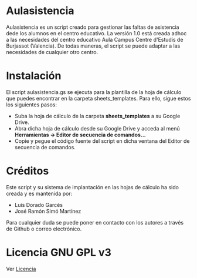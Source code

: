 # Aulasistencia
Aulasistencia es un script creado para gestionar las faltas de asistencia dede los alumnos en el centro educativo. La versión 1.0 está creada adhoc a las necesidades del centro educativo Aula Campus Centre d'Estudis de Burjassot (Valencia). De todas maneras, el script se puede adaptar a las necesidades de cualquier otro centro.

# Instalación
El script aulasistencia.gs se ejecuta para la plantilla de la hoja de cálculo que puedes encontrar en la carpeta sheets_templates. Para ello, sigue estos los siguientes pasos:

- Suba la hoja de cálculo de la carpeta **sheets_templates** a su Google Drive.
- Abra dicha hoja de cálculo desde su Google Drive y acceda al menú **Herramientas -> Editor de secuencia de
comandos...**
- Copie y pegue el código fuente del script en dicha ventana del Editor de secuencia de comandos.

# Créditos
Este script y su sistema de implantación en las hojas de cálculo ha sido creada y es mantenida por:

* Luís Dorado Garcés
* José Ramón Simó Martínez

Para cualquier duda se puede poner en contacto con los autores a través de Github o correo electrónico.

# Licencia GNU GPL v3
Ver [Licencia](https://www.gnu.org/licenses/gpl-3.0.html)

